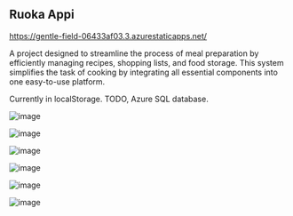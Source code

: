 ## Ruoka Appi

https://gentle-field-06433af03.3.azurestaticapps.net/

A project designed to streamline the process of meal preparation by efficiently managing recipes, shopping lists, and food storage. This system simplifies the task of cooking by integrating all essential components into one easy-to-use platform.

Currently in localStorage. TODO, Azure SQL database.

![image](https://github.com/Maccee/ruoka-appi/assets/70291537/52e1ffb1-a9fc-4cda-b14e-2a54b1544401)

![image](https://github.com/Maccee/ruoka-appi/assets/70291537/c3c9a582-5e69-4c3d-94f3-3a7b7a967747)

![image](https://github.com/Maccee/ruoka-appi/assets/70291537/05d77158-861a-4b5e-b11f-d7036eada0ab)

![image](https://github.com/Maccee/ruoka-appi/assets/70291537/83bdf937-67e7-4725-b671-bff17c2b2e9b)

![image](https://github.com/Maccee/ruoka-appi/assets/70291537/d2d697a5-b842-44ea-9ccf-5ce065c27af5)

![image](https://github.com/Maccee/ruoka-appi/assets/70291537/f0dbe4ee-193f-4106-8a34-1294ed96a867)



